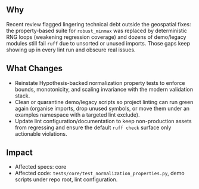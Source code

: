 ## Why
Recent review flagged lingering technical debt outside the geospatial fixes: the property-based suite for `robust_minmax` was replaced by deterministic RNG loops (weakening regression coverage) and dozens of demo/legacy modules still fail `ruff` due to unsorted or unused imports. Those gaps keep showing up in every lint run and obscure real issues.

## What Changes
- Reinstate Hypothesis-backed normalization property tests to enforce bounds, monotonicity, and scaling invariance with the modern validation stack.
- Clean or quarantine demo/legacy scripts so project linting can run green again (organise imports, drop unused symbols, or move them under an examples namespace with a targeted lint exclude).
- Update lint configuration/documentation to keep non-production assets from regressing and ensure the default `ruff check` surface only actionable violations.

## Impact
- Affected specs: core
- Affected code: `tests/core/test_normalization_properties.py`, demo scripts under repo root, lint configuration.
